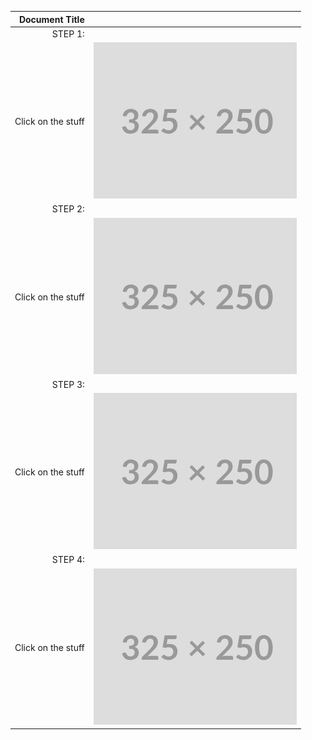 | Document Title | |                    
|-----------------:|-|
| STEP 1: | |
|Click on the stuff       | ![](https://github.com/Xyvir/ClickDoc-Inator/blob/89451bf1c4d6adea548a7c1d0e9d80277f210dfb/Resources/img.png) |
| STEP 2: | |
|Click on the stuff       | ![](https://github.com/Xyvir/ClickDoc-Inator/blob/89451bf1c4d6adea548a7c1d0e9d80277f210dfb/Resources/img.png) |
| STEP 3: | |
|Click on the stuff       | ![](https://github.com/Xyvir/ClickDoc-Inator/blob/89451bf1c4d6adea548a7c1d0e9d80277f210dfb/Resources/img.png) |
| STEP 4: | |
|Click on the stuff       | ![](https://github.com/Xyvir/ClickDoc-Inator/blob/89451bf1c4d6adea548a7c1d0e9d80277f210dfb/Resources/img.png) |
